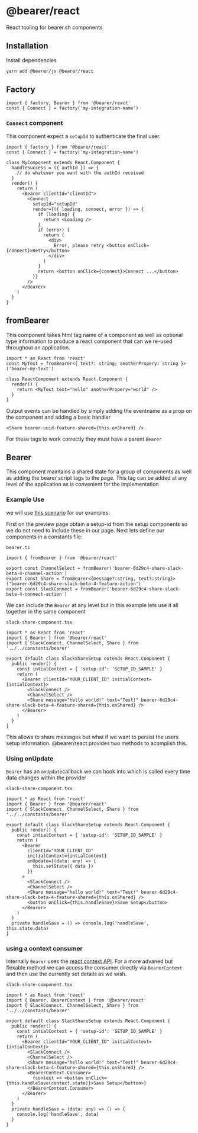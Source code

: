 # @bearer/react

React tooling for bearer.sh components

## Installation

Install dependencies

```bash
yarn add @bearer/js @bearer/react
```

## Factory

```tsx
import { factory, Bearer } from '@bearer/react'
const { Connect } = factory('my-integration-name')
```

### `Connect` component

This component expect a `setupId` to authenticate the final user.

```tsx
import { factory } from '@bearer/react'
const { Connect } = factory('my-integration-name')

class MyComponent extends React.Component {
  handleSuccess = ({ authId }) => {
    // do whatever you want with the authId received
  }
  render() {
    return (
      <Bearer clientId="clientId">
        <Connect
          setupId="setupId"
          render={({ loading, connect, error }) => {
            if (loading) {
              return <Loading />
            }
            if (error) {
              return (
                <div>
                  Error, please retry <button onClick={connect}>Retry</button>
                </div>
              )
            }
            return <button onClick={connect}>Connect ...</button>
          }}
        />
      </Bearer>
    )
  }
}
```

## fromBearer

This component takes html tag name of a component as well as optional type information to produce a react component that can we re-used throughout an application.

```tsx
import * as React from 'react'
const MyText = fromBearer<{ text?: string; anotherPropery: string }>('bearer-my-text')

class ReactComponent extends React.Component {
  render() {
    return <MyText text="hello" anotherPropery="world" />
  }
}
```

Output events can be handled by simply adding the eventname as a prop on the component and adding a basic handler

```tsx
<Share bearer-uuid-feature-shared={this.onShared} />
```

For these tags to work correctly they must have a parent `Bearer`

## Bearer

This component maintains a shared state for a group of components as well as adding the bearer script tags to the page. This tag can be added at any level of the application as is convenient for the implementation

### Example Use

we will use [this scenario](https://app.bearer.sh/scenarios/6d29c4-share-slack-beta-4/preview) for our examples:

First on the preview page obtain a setup-id from the setup components so we do not need to include these in our page. Next lets define our components in a constants file:

`bearer.ts`

```TS
import { fromBearer } from '@bearer/react'

export const ChannelSelect = fromBearer('bearer-6d29c4-share-slack-beta-4-channel-action')
export const Share = fromBearer<{message?:string, text?:string}>('bearer-6d29c4-share-slack-beta-4-feature-action')
export const SlackConnect = fromBearer('bearer-6d29c4-share-slack-beta-4-connect-action')
```

We can include the `Bearer` at any level but in this example lets use it all together in the same component

`slack-share-component.tsx`

```tsx
import * as React from 'react'
import { Bearer } from '@bearer/react'
import { SlackConnect, ChannelSelect, Share } from '../../constants/bearer'

export default class SlackShareSetup extends React.Component {
  public render() {
    const intialContext = { 'setup-id': 'SETUP_ID_SAMPLE' }
    return (
      <Bearer clientId="YOUR_CLIENT_ID" initialContext={intialContext}>
        <SlackConnect />
        <ChannelSelect />
        <Share message="hello world!" text="Test!" bearer-6d29c4-share-slack-beta-4-feature-shared={this.onShared} />
      </Bearer>
    )
  }
}
```

This allows to share messages but what if we want to persist the users setup information. @bearer/react provides two methods to acomplish this.

### Using onUpdate

`Bearer` has an `onUpdate`callback we can hook into which is called every time data changes within the provider

`slack-share-component.tsx`

```tsx
import * as React from 'react'
import { Bearer } from '@bearer/react'
import { SlackConnect, ChannelSelect, Share } from '../../constants/bearer'

export default class SlackShareSetup extends React.Component {
  public render() {
    const intialContext = { 'setup-id': 'SETUP_ID_SAMPLE' }
    return (
      <Bearer
        clientId="YOUR_CLIENT_ID"
        initialContext={intialContext}
        onUpdate={(data: any) => {
          this.setState({ data })
        }}
      >
        <SlackConnect />
        <ChannelSelect />
        <Share message="hello world!" text="Test!" bearer-6d29c4-share-slack-beta-4-feature-shared={this.onShared} />
        <button onClick={this.handleSave}>Save Setup</button>
      </Bearer>
    )
  }
  private handleSave = () => console.log('handleSave', this.state.data)
}
```

### using a context consumer

Internally `Bearer` uses the [react context API](https://reactjs.org/docs/context.html). For a more advaned but flexable method we can access the consumer directly via `BearerContext` and then use the currently set details as we wish.

`slack-share-component.tsx`

```tsx
import * as React from 'react'
import { Bearer, BearerContext } from '@bearer/react'
import { SlackConnect, ChannelSelect, Share } from '../../constants/bearer'

export default class SlackShareSetup extends React.Component {
  public render() {
    const intialContext = { 'setup-id': 'SETUP_ID_SAMPLE' }
    return (
      <Bearer clientId="YOUR_CLIENT_ID" initialContext={intialContext}>
        <SlackConnect />
        <ChannelSelect />
        <Share message="hello world!" text="Test!" bearer-6d29c4-share-slack-beta-4-feature-shared={this.onShared} />
        <BearerContext.Consumer>
          {context => <button onClick={this.handleSave(context.state)}>Save Setup</button>}
        </BearerContext.Consumer>
      </Bearer>
    )
  }
  private handleSave = (data: any) => () => {
    console.log('handleSave', data)
  }
}
```
